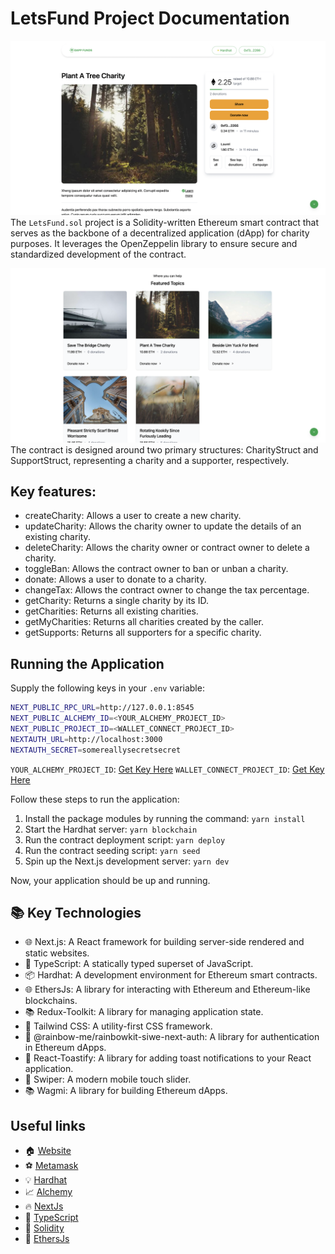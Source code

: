 # LetsFund Project Documentation

<!-- Read the full tutorial here: **[>> How to build a Decentralized Event Marketplace with Next.js, TypeScript, Tailwind CSS, and Solidity](https://daltonic.github.io)** -->

![Charity Marketplace](./screenshots/1.png)
The `LetsFund.sol` project is a Solidity-written Ethereum smart contract that serves as the backbone of a decentralized application (dApp) for charity purposes. It leverages the OpenZeppelin library to ensure secure and standardized development of the contract.

![Charity Marketplace](./screenshots/0.png)
The contract is designed around two primary structures: CharityStruct and SupportStruct, representing a charity and a supporter, respectively.

## Key features:

- createCharity: Allows a user to create a new charity.
- updateCharity: Allows the charity owner to update the details of an existing charity.
- deleteCharity: Allows the charity owner or contract owner to delete a charity.
- toggleBan: Allows the contract owner to ban or unban a charity.
- donate: Allows a user to donate to a charity.
- changeTax: Allows the contract owner to change the tax percentage.
- getCharity: Returns a single charity by its ID.
- getCharities: Returns all existing charities.
- getMyCharities: Returns all charities created by the caller.
- getSupports: Returns all supporters for a specific charity.

## Running the Application

Supply the following keys in your `.env` variable:

```sh
NEXT_PUBLIC_RPC_URL=http://127.0.0.1:8545
NEXT_PUBLIC_ALCHEMY_ID=<YOUR_ALCHEMY_PROJECT_ID>
NEXT_PUBLIC_PROJECT_ID=<WALLET_CONNECT_PROJECT_ID>
NEXTAUTH_URL=http://localhost:3000
NEXTAUTH_SECRET=somereallysecretsecret
```

`YOUR_ALCHEMY_PROJECT_ID`: [Get Key Here](https://dashboard.alchemy.com/)
`WALLET_CONNECT_PROJECT_ID`: [Get Key Here](https://cloud.walletconnect.com/sign-in)

Follow these steps to run the application:

1. Install the package modules by running the command: `yarn install`
2. Start the Hardhat server: `yarn blockchain`
3. Run the contract deployment script: `yarn deploy`
4. Run the contract seeding script: `yarn seed`
5. Spin up the Next.js development server: `yarn dev`

Now, your application should be up and running.

## 📚 Key Technologies

- 🌐 Next.js: A React framework for building server-side rendered and static websites.
- 📘 TypeScript: A statically typed superset of JavaScript.
- 📦 Hardhat: A development environment for Ethereum smart contracts.
- 🌐 EthersJs: A library for interacting with Ethereum and Ethereum-like blockchains.
- 📚 Redux-Toolkit: A library for managing application state.
- 🎨 Tailwind CSS: A utility-first CSS framework.
- 🌈 @rainbow-me/rainbowkit-siwe-next-auth: A library for authentication in Ethereum dApps.
- 📝 React-Toastify: A library for adding toast notifications to your React application.
- 📜 Swiper: A modern mobile touch slider.
- 📚 Wagmi: A library for building Ethereum dApps.

## Useful links

- 🏠 [Website](https://dappmentors.org/)
- ⚽ [Metamask](https://metamask.io/)
- 💡 [Hardhat](https://hardhat.org/)
- 📈 [Alchemy](https://dashboard.alchemy.com/)
- 🔥 [NextJs](https://nextjs.org/)
- 🎅 [TypeScript](https://www.typescriptlang.org/)
- 🐻 [Solidity](https://soliditylang.org/)
- 👀 [EthersJs](https://docs.ethers.io/v5/)